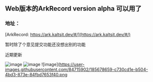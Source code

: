 ## Web版本的ArkRecord version alpha 可以用了

### 地址：

[ArkRecord: https://ark.kaltsit.dev/#/](https://ark.kaltsit.dev/#/)

暂时除了个意见提交功能还没想出别的功能

近期更新

![image](https://user-images.githubusercontent.com/84715902/185678593-57eecdc8-ebab-4634-bdc9-c2e8f2b7dd72.png)
![image](https://user-images.githubusercontent.com/84715902/185678643-15443392-62f0-4f32-9c52-1d28d5541bde.png)
![image](https://user-images.githubusercontent.com/84715902/185678659-c730cd1e-b504-4bd3-873e-84fbd7653f40.png

